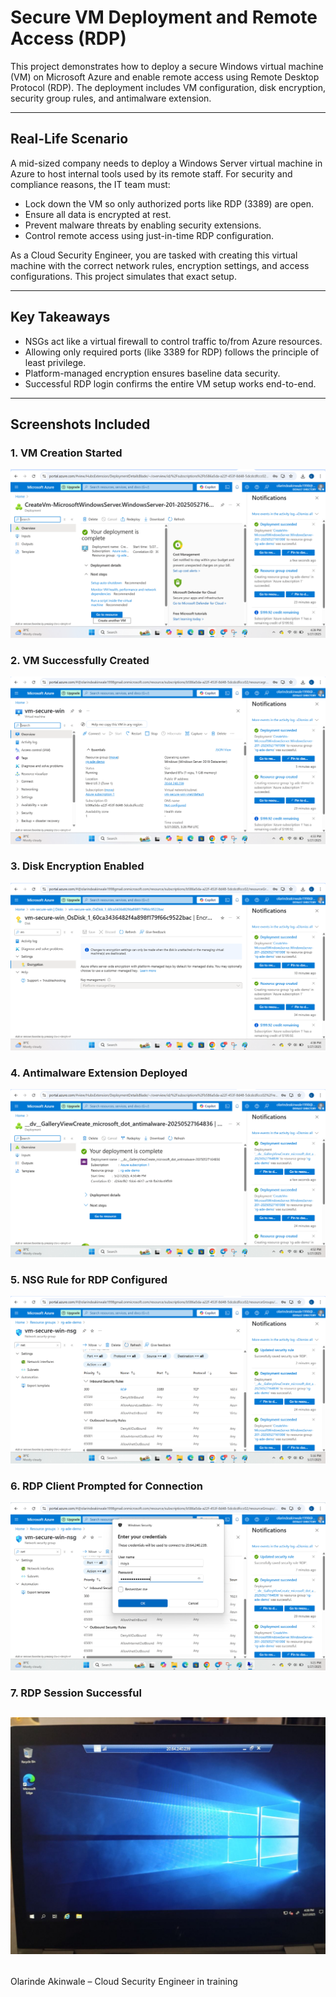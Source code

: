 # Secure VM Deployment and Remote Access (RDP)

This project demonstrates how to deploy a secure Windows virtual machine (VM) on Microsoft Azure and enable remote access using Remote Desktop Protocol (RDP). The deployment includes VM configuration, disk encryption, security group rules, and antimalware extension.

---

## Real-Life Scenario

A mid-sized company needs to deploy a Windows Server virtual machine in Azure to host internal tools used by its remote staff. For security and compliance reasons, the IT team must:

- Lock down the VM so only authorized ports like RDP (3389) are open.
- Ensure all data is encrypted at rest.
- Prevent malware threats by enabling security extensions.
- Control remote access using just-in-time RDP configuration.

As a Cloud Security Engineer, you are tasked with creating this virtual machine with the correct network rules, encryption settings, and access configurations. This project simulates that exact setup.

---

## Key Takeaways

- NSGs act like a virtual firewall to control traffic to/from Azure resources.
- Allowing only required ports (like 3389 for RDP) follows the principle of least privilege.
- Platform-managed encryption ensures baseline data security.
- Successful RDP login confirms the entire VM setup works end-to-end.

---

## Screenshots Included

### 1. VM Creation Started
![VM Creation](01-vm-deployment-started.png)

### 2. VM Successfully Created
![VM Created](02-vm-created-ade.png)

### 3. Disk Encryption Enabled
![Disk Encryption](03-disk-encryption-enabled.png)

### 4. Antimalware Extension Deployed
![Antimalware Extension](04-antimalware-extention-deployed.png)

### 5. NSG Rule for RDP Configured
![NSG Rule](05-rdp-nsg-rule-configured.png)

### 6. RDP Client Prompted for Connection
![RDP Attempt](06-rdp-client-connection-attempt.png)

### 7. RDP Session Successful
![RDP Success](07-rdp-session-success.jpg)
---

## 

Olarinde Akinwale – Cloud Security Engineer in training
